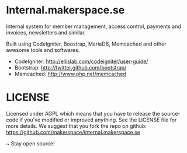 Internal.makerspace.se
======================

Internal system for member management, access control, payments and invoices, newsletters and similar.

Built using CodeIgniter, Boostrap, MariaDB, Memcached and other awesome tools and softwares.

* CodeIgniter: http://ellislab.com/codeigniter/user-guide/
* Bootstrap: http://twitter.github.com/bootstrap/
* Memcached: http://www.php.net/memcached

LICENSE
=======
Licensed under AGPL which means that you have to release the source-code if you've modified or improved anything. See the LICENSE file for more details.
We suggest that you fork the repo on github: https://github.com/makerspace/internal.makerspace.se

~ Stay open source!

